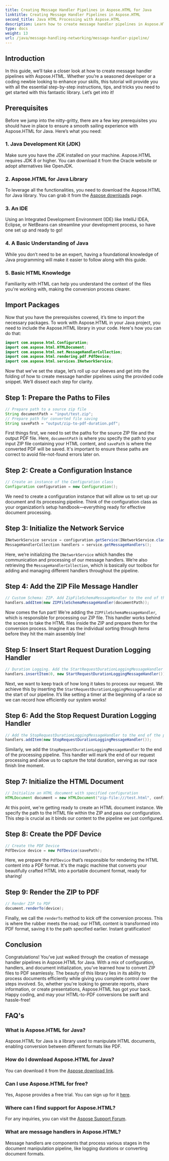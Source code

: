 ```yaml
---
title: Creating Message Handler Pipelines in Aspose.HTML for Java
linktitle: Creating Message Handler Pipelines in Aspose.HTML
second_title: Java HTML Processing with Aspose.HTML
description: Learn how to create message handler pipelines in Aspose.HTML for Java with this detailed, step-by-step guide. Convert ZIPs to PDF effortlessly.
type: docs
weight: 13
url: /java/message-handling-networking/message-handler-pipeline/
---
```

## Introduction
In this guide, we’ll take a closer look at how to create message handler pipelines with Aspose.HTML. Whether you’re a seasoned developer or a coding newbie looking to enhance your skills, this tutorial will provide you with all the essential step-by-step instructions, tips, and tricks you need to get started with this fantastic library. Let’s get into it!
## Prerequisites
Before we jump into the nitty-gritty, there are a few key prerequisites you should have in place to ensure a smooth sailing experience with Aspose.HTML for Java. Here’s what you need:
### 1. Java Development Kit (JDK)
Make sure you have the JDK installed on your machine. Aspose.HTML requires JDK 8 or higher. You can download it from the Oracle website or adopt alternatives like OpenJDK.
### 2. Aspose.HTML for Java Library
To leverage all the functionalities, you need to download the Aspose.HTML for Java library. You can grab it from the [Aspose downloads](https://releases.aspose.com/html/java/) page.
### 3. An IDE
Using an Integrated Development Environment (IDE) like IntelliJ IDEA, Eclipse, or NetBeans can streamline your development process, so have one set up and ready to go!
### 4. A Basic Understanding of Java
While you don’t need to be an expert, having a foundational knowledge of Java programming will make it easier to follow along with this guide.
### 5. Basic HTML Knowledge
Familiarity with HTML can help you understand the context of the files you're working with, making the conversion process clearer.
## Import Packages
Now that you have the prerequisites covered, it’s time to import the necessary packages. To work with Aspose.HTML in your Java project, you need to include the Aspose.HTML library in your code. Here's how you can do that:
```java
import com.aspose.html.Configuration;
import com.aspose.html.HTMLDocument;
import com.aspose.html.net.MessageHandlerCollection;
import com.aspose.html.rendering.pdf.PdfDevice;
import com.aspose.html.services.INetworkService;
```
Now that we’ve set the stage, let’s roll up our sleeves and get into the folding of how to create message handler pipelines using the provided code snippet. We’ll dissect each step for clarity.
## Step 1: Prepare the Paths to Files

```java
// Prepare path to a source zip file
String documentPath = "input/test.zip";
// Prepare path for converted file saving
String savePath = "output/zip-to-pdf-duration.pdf";
```

First things first, we need to set the paths for the source ZIP file and the output PDF file. Here, `documentPath` is where you specify the path to your input ZIP file containing your HTML content, and `savePath` is where the converted PDF will be saved. It's important to ensure these paths are correct to avoid file-not-found errors later on.
## Step 2: Create a Configuration Instance

```java
// Create an instance of the Configuration class
Configuration configuration = new Configuration();
```

We need to create a configuration instance that will allow us to set up our document and its processing pipeline. Think of the configuration class as your organization’s setup handbook—everything ready for effective document processing.
## Step 3: Initialize the Network Service

```java
INetworkService service = configuration.getService(INetworkService.class);
MessageHandlerCollection handlers = service.getMessageHandlers();
```

Here, we’re initializing the `INetworkService` which handles the communication and processing of our message handlers. We’re also retrieving the `MessageHandlerCollection`, which is basically our toolbox for adding and managing different handlers throughout the pipeline.
## Step 4: Add the ZIP File Message Handler

```java
// Custom Schema: ZIP. Add ZipFileSchemaMessageHandler to the end of the pipeline
handlers.addItem(new ZIPFileSchemaMessageHandler(documentPath));
```

Now comes the fun part! We're adding the `ZIPFileSchemaMessageHandler`, which is responsible for processing our ZIP file. This handler works behind the scenes to take the HTML files inside the ZIP and prepare them for the conversion process. Imagine it as the individual sorting through items before they hit the main assembly line!
## Step 5: Insert Start Request Duration Logging Handler

```java
// Duration Logging. Add the StartRequestDurationLoggingMessageHandler at the first place in the pipeline
handlers.insertItem(0, new StartRequestDurationLoggingMessageHandler());
```

Next, we want to keep track of how long it takes to process our request. We achieve this by inserting the `StartRequestDurationLoggingMessageHandler` at the start of our pipeline. It’s like setting a timer at the beginning of a race so we can record how efficiently our system works!
## Step 6: Add the Stop Request Duration Logging Handler

```java
// Add the StopRequestDurationLoggingMessageHandler to the end of the pipeline
handlers.addItem(new StopRequestDurationLoggingMessageHandler());
```

Similarly, we add the `StopRequestDurationLoggingMessageHandler` to the end of the processing pipeline. This handler will mark the end of our request processing and allow us to capture the total duration, serving as our race finish line moment.
## Step 7: Initialize the HTML Document

```java
// Initialize an HTML document with specified configuration
HTMLDocument document = new HTMLDocument("zip-file:///test.html", configuration);
```

At this point, we're getting ready to create an HTML document instance. We specify the path to the HTML file within the ZIP and pass our configuration. This step is crucial as it binds our content to the pipeline we just configured.
## Step 8: Create the PDF Device

```java
// Create the PDF Device
PdfDevice device = new PdfDevice(savePath);
```

Here, we prepare the `PdfDevice` that’s responsible for rendering the HTML content into a PDF format. It's the magic machine that converts your beautifully crafted HTML into a portable document format, ready for sharing!
## Step 9: Render the ZIP to PDF

```java
// Render ZIP to PDF
document.renderTo(device);
```

Finally, we call the `renderTo` method to kick off the conversion process. This is where the rubber meets the road; our HTML content is transformed into PDF format, saving it to the path specified earlier. Instant gratification!
## Conclusion
Congratulations! You’ve just walked through the creation of message handler pipelines in Aspose.HTML for Java. With a mix of configuration, handlers, and document initialization, you've learned how to convert ZIP files to PDF seamlessly. The beauty of this library lies in its ability to process documents efficiently while giving you complete control over the steps involved. 
So, whether you're looking to generate reports, share information, or create presentations, Aspose.HTML has got your back. Happy coding, and may your HTML-to-PDF conversions be swift and hassle-free!
## FAQ's
### What is Aspose.HTML for Java?
Aspose.HTML for Java is a library used to manipulate HTML documents, enabling conversion between different formats like PDF.
### How do I download Aspose.HTML for Java?
You can download it from the [Aspose download link](https://releases.aspose.com/html/java/).
### Can I use Aspose.HTML for free?
Yes, Aspose provides a free trial. You can sign up for it [here](https://releases.aspose.com/).
### Where can I find support for Aspose.HTML?
For any inquiries, you can visit the [Aspose Support Forum](https://forum.aspose.com/c/html/29).
### What are message handlers in Aspose.HTML?
Message handlers are components that process various stages in the document manipulation pipeline, like logging durations or converting document formats.
